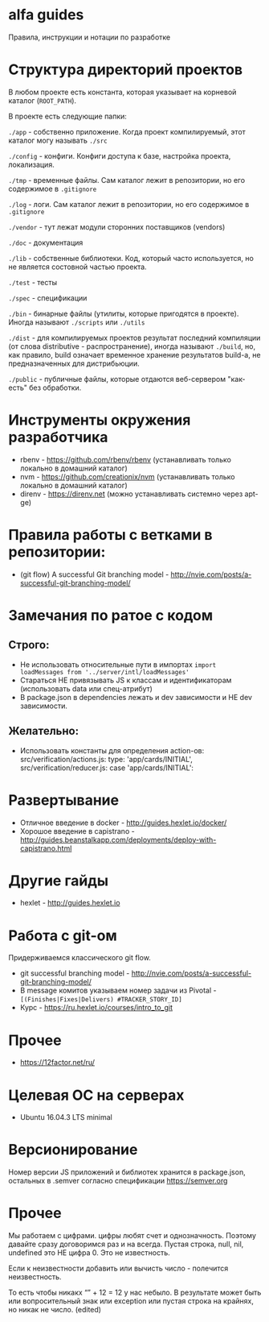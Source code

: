 # alfa guides
Правила, инструкции и нотации по разработке

# Структура директорий проектов

В любом проекте есть константа, которая указывает на корневой каталог (`ROOT_PATH`).

В проекте есть следующие папки:

`./app` - собственно приложение. Когда проект компилируемый, этот каталог могу называть `./src`

`./config` - конфиги. Конфиги доступа к базе, настройка проекта, локализация.

`./tmp` - временные файлы. Сам каталог лежит в репозитории, но его содержимое в `.gitignore`

`./log`  - логи.  Сам каталог лежит в репозитории, но его содержимое в `.gitignore`

`./vendor` - тут лежат модули сторонних поставщиков (vendors)

`./doc` - документация 

`./lib` - собственные библиотеки. Код, который часто используется, но не является состовной частью проекта.

`./test` - тесты

`./spec` - спецификации

`./bin` - бинарные файлы (утилиты, которые пригодятся в проекте). Иногда называют `./scripts` или `./utils`

`./dist` - для компилируемых проектов результат последний компиляции (от слова distributive - распространение), иногда называют `./build`, но, как правило, build означает временное хранение результатов build-а, не предназначенных для дистрибьюции.

`./public` - публичные файлы, которые отдаются веб-сервером "как-есть" без обработки. 

# Инструменты окружения разработчика

* rbenv - https://github.com/rbenv/rbenv (устанавливать только локально в домашний каталог)
* nvm - https://github.com/creationix/nvm (устанавливать только локально в домашний каталог)
* direnv - https://direnv.net (можно устанавливать системно через apt-ge)

# Правила работы с ветками в репозитории:

* (git flow) A successful Git branching model - http://nvie.com/posts/a-successful-git-branching-model/


# Замечания по ратое с кодом

## Строго:

* Не использовать относительные пути в импортах `import loadMessages from '../server/intl/loadMessages'`
* Стараться НЕ привязывать JS к классам и идентификаторам (использовать data или спец-атрибут)
* В package.json в dependencies лежать и dev зависимости и НЕ dev зависимости.

## Желательно:

*  Использовать константы для определения action-ов:
  src/verification/actions.js:    type: 'app/cards/INITIAL',
  src/verification/reducer.js:    case 'app/cards/INITIAL':


# Развертывание

* Отличное введение в docker - http://guides.hexlet.io/docker/
* Хорошое введение в capistrano - http://guides.beanstalkapp.com/deployments/deploy-with-capistrano.html


# Другие гайды

* hexlet - http://guides.hexlet.io

# Работа с git-ом

Придерживаемся классического git flow. 

* git successful branching model - http://nvie.com/posts/a-successful-git-branching-model/
* В message комитов указываем номер задачи из Pivotal - `[(Finishes|Fixes|Delivers) #TRACKER_STORY_ID]`
* Курс - https://ru.hexlet.io/courses/intro_to_git

# Прочее

* https://12factor.net/ru/

# Целевая ОС на серверах

* Ubuntu 16.04.3 LTS minimal

# Версионирование

Номер версии JS приложений и библиотек хранится в package.json, остальных в .semver согласно спецификации https://semver.org

# Прочее

Мы работаем с цифрами. цифры любят счет и однозначность. Поэтому давайте сразу договоримся раз и на всегда. Пустая строка, null, nil, undefined это НЕ цифра 0. Это не известность.

Если к неизвестности добавить или вычиcть число - полeчится неизвестность.

То есть чтобы никакх “” + 12 = 12 у нас небыло. В результате может быть или вопросительный знак или exception или пустая строка на крайнях, но никак не число. (edited)

